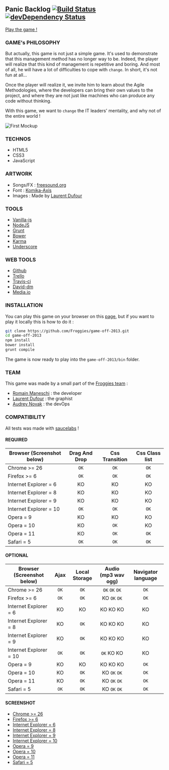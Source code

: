 ## Panic Backlog [![Build Status](https://travis-ci.org/Froggies/game-off-2013.png?branch=master)](https://travis-ci.org/Froggies/game-off-2013) [![devDependency Status](https://david-dm.org/froggies/game-off-2013/dev-status.png)](https://david-dm.org/froggies/game-off-2013#info=devDependencies)

[Play the game !](http://froggies.github.io/game-off-2013/)

### GAME's PHILOSOPHY

But actually, this game is not just a simple game. It's used to demonstrate that this management method has no longer way to be. Indeed, the player will realize that this kind of management is repetitive and boring. And most of all, he will have a lot of difficulties to cope with `change`. In short, it's not fun at all...

Once the player will realize it, we invite him to learn about the Agile Methodologies, where the developers can bring their own values to the project, and where they are not just like machines who can produce any code without thinking.

With this game, we want to `change` the IT leaders' mentality, and why not of the entire world !


![First Mockup](https://raw.github.com/Froggies/game-off-2013/master/screenshots/animation.gif)

### TECHNOS

* HTML5
* CSS3
* JavaScript

### ARTWORK

* Songs/FX : [freesound.org](http://www.freesound.org/)
* Font : [Komika-Axis](http://www.fontsquirrel.com/fonts/Komika-Axis)
* Images : Made by [Laurent Dufour](http://undless.fr/)

### TOOLS

* [Vanilla-js](http://vanilla-js.com/)
* [NodeJS](http://nodejs.org/)
* [Grunt](https://npmjs.org/)
* [Bower](http://bower.io/)
* [Karma](http://karma-runner.github.io/)
* [Underscore](http://underscorejs.org/)

### WEB TOOLS

* [Github](http://github.com/)
* [Trello](http://trello.com/)
* [Travis-ci](https://travis-ci.org/)
* [David-dm](https://david-dm.org/)
* [Media.io](https://media.io)

### INSTALLATION

You can play this game on your browser on this [page](http://froggies.github.io/game-off-2013/), but if you want to play it locally this is how to do it :

```bash
git clone https://github.com/Froggies/game-off-2013.git
cd game-off-2013
npm install
bower install
grunt compile
```

The game is now ready to play into the `game-off-2013/bin` folder.

### TEAM

This game was made by a small part of the [Froggies team](https://github.com/Froggies) : 

* [Romain Maneschi](https://github.com/manland) : the developer
* [Laurent Dufour](https://github.com/undless) : the graphist
* [Audrey Novak](https://github.com/audreyn) : the devOps

### COMPATIBILITY

All tests was made with [saucelabs](https://saucelabs.com) !

#### REQUIRED

| Browser (Screenshot below) | Drag And Drop | Css Transition | Css Class list |
| -------------------------- |:-------------:|:--------------:|:--------------:|
| Chrome >= 26               | `OK`          | `OK`           | `OK`           |
| Firefox >= 6               | `OK`          | `OK`           | `OK`           |
| Internet Explorer = 6      | KO            | KO             | KO             |
| Internet Explorer = 8      | KO            | KO             | KO             |
| Internet Explorer = 9      | KO            | KO             | KO             |
| Internet Explorer = 10     | `OK`          | `OK`           | `OK`           |
| Opera = 9                  | KO            | KO             | KO             |
| Opera = 10                 | KO            | `OK`           | KO             |
| Opera = 11                 | KO            | `OK`           | `OK`           |
| Safari = 5                 | `OK`          | `OK`           | `OK`           |

#### OPTIONAL

| Browser (Screenshot below) | Ajax | Local Storage | Audio (mp3 wav ogg) | Navigator language |
| -------------------------- |:----:|:-------------:|:-------------------:|:------------------:|
| Chrome >= 26               | `OK` | `OK`          | `OK` `OK` `OK`      | `OK`               |
| Firefox >= 6               | `OK` | `OK`          | KO `OK` `OK`        | `OK`               |
| Internet Explorer = 6      | KO   | KO            | KO KO KO            | KO                 |
| Internet Explorer = 8      | KO   | `OK`          | KO KO KO            | KO                 |
| Internet Explorer = 9      | KO   | `OK`          | KO KO KO            | KO                 |
| Internet Explorer = 10     | `OK` | `OK`          | `OK` KO KO          | KO                 |
| Opera = 9                  | KO   | KO            | KO KO KO            | `OK`               |
| Opera = 10                 | KO   | `OK`          | KO `OK` `OK`        | `OK`               |
| Opera = 11                 | KO   | `OK`          | KO `OK` `OK`        | `OK`               |
| Safari = 5                 | `OK` | `OK`          | KO `OK` `OK`        | `OK`               |

#### SCREENSHOT

* [Chrome >= 26](https://raw.github.com/Froggies/game-off-2013/master/screenshots/c26.png)
* [Firefox >= 6](https://raw.github.com/Froggies/game-off-2013/master/screenshots/ff6.png)
* [Internet Explorer = 6](https://raw.github.com/Froggies/game-off-2013/master/screenshots/ie6.png)
* [Internet Explorer = 8](https://raw.github.com/Froggies/game-off-2013/master/screenshots/ie8.png)
* [Internet Explorer = 9](https://raw.github.com/Froggies/game-off-2013/master/screenshots/ie9.png)
* [Internet Explorer = 10](https://raw.github.com/Froggies/game-off-2013/master/screenshots/ie10.png)
* [Opera = 9](https://raw.github.com/Froggies/game-off-2013/master/screenshots/o9.png)
* [Opera = 10](https://raw.github.com/Froggies/game-off-2013/master/screenshots/o10.png)
* [Opera = 11](https://raw.github.com/Froggies/game-off-2013/master/screenshots/o11.png)
* [Safari = 5](https://raw.github.com/Froggies/game-off-2013/master/screenshots/s5.png)
